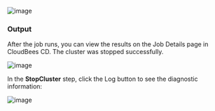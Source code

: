 

![image](images/StopCluster/EC-WLSStopCluster2.png)


### Output


After the job runs, you can view the results on the Job Details page in CloudBees CD. The cluster was stopped successfully.


![image](images/StopCluster/EC-WLSStopCluster3.png)


In the **StopCluster** step, click the Log button to see the diagnostic information:



![image](images/StopCluster/EC-WLSStopCluster4.png)

